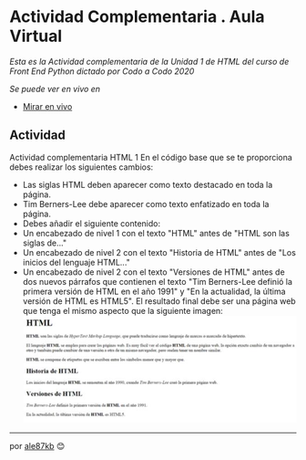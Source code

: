 # Actividad Complementaria . Aula Virtual

_Esta es la Actividad complementaria de la Unidad 1 de HTML del curso de Front End Python dictado por Codo a Codo 2020_

_Se puede ver en vivo en_

* [Mirar en vivo](https://cac2020.vercel.app/Unidad_1/AC/indexAComplementaria.html)

## Actividad

Actividad complementaria HTML 1
En el código base que se te proporciona debes realizar los siguientes cambios:
* Las siglas HTML deben aparecer como texto destacado en toda la página.
* Tim Berners-Lee debe aparecer como texto enfatizado en toda la página.
* Debes añadir el siguiente contenido:
* Un encabezado de nivel 1 con el texto "HTML" antes de "HTML son las siglas de..."
* Un encabezado de nivel 2 con el texto "Historia de HTML" antes de "Los inicios del lenguaje HTML..."
* Un encabezado de nivel 2 con el texto "Versiones de HTML" antes de dos nuevos párrafos que contienen el texto "Tim Berners-Lee definió la primera versión de HTML en el año 1991" y "En la actualidad, la última versión de HTML es HTML5".
El resultado final debe ser una página web que tenga el mismo aspecto que la siguiente imagen:
![alt text](htmlimagen.png "Aspecto HTML")

---
por [ale87kb](https://github.com/ale87kb) 😊
